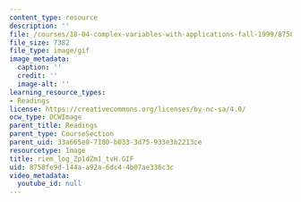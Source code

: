 ```yaml
---
content_type: resource
description: ''
file: /courses/18-04-complex-variables-with-applications-fall-1999/8758fe9d144aa92a6dc44b07ae336c3c_riem_log_Zp1dZm1_tvH.GIF
file_size: 7382
file_type: image/gif
image_metadata:
  caption: ''
  credit: ''
  image-alt: ''
learning_resource_types:
- Readings
license: https://creativecommons.org/licenses/by-nc-sa/4.0/
ocw_type: OCWImage
parent_title: Readings
parent_type: CourseSection
parent_uid: 33a665e8-7180-b033-3d75-933e3b2213ce
resourcetype: Image
title: riem_log_Zp1dZm1_tvH.GIF
uid: 8758fe9d-144a-a92a-6dc4-4b07ae336c3c
video_metadata:
  youtube_id: null
---
```

